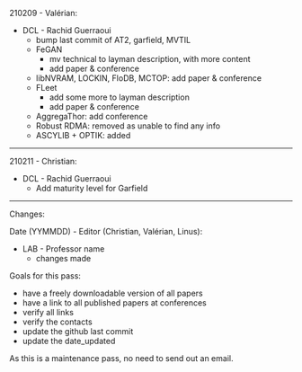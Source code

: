 210209 - Valérian:

- DCL - Rachid Guerraoui
  - bump last commit of AT2, garfield, MVTIL
  - FeGAN
    - mv technical to layman description, with more content
    - add paper & conference
  - libNVRAM, LOCKIN, FloDB, MCTOP: add paper & conference
  - FLeet
    - add some more to layman description
    - add paper & conference
  - AggregaThor: add conference
  - Robust RDMA: removed as unable to find any info
  - ASCYLIB + OPTIK: added

---

210211 - Christian:

- DCL - Rachid Guerraoui
  - Add maturity level for Garfield

---

Changes:

Date (YYMMDD) - Editor (Christian, Valérian, Linus):

- LAB - Professor name
  - changes made

Goals for this pass:

- have a freely downloadable version of all papers
- have a link to all published papers at conferences
- verify all links
- verify the contacts
- update the github last commit
- update the date_updated

As this is a maintenance pass, no need to send out an email.
